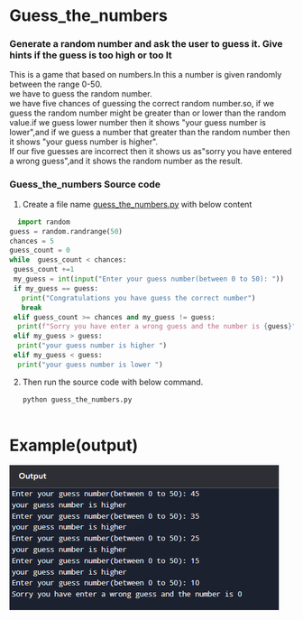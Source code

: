   # Guess_the_numbers
### Generate a random number and ask the user to guess it. Give hints if the guess is too high or too lt  
 This is a game that based on numbers.In this a number is given randomly between the range 0-50.   
 we have to guess the random number.     
 we have five chances of guessing the correct random number.so, if we guess the random number might be  greater than or lower than the random value.if we guess lower number then it shows "your guess number is lower",and if we guess a number that greater than the random number then it shows "your guess number is higher".   
 If our five guesses are incorrect then it shows us as"sorry you have entered a wrong guess",and it shows the random number as the result.
  
  ### Guess_the_numbers Source code
  1. Create a file name [guess_the_numbers.py](./guess_the_numbers.py) with below content
```py
  import random 
guess = random.randrange(50)
chances = 5
guess_count = 0
while  guess_count < chances:
 guess_count +=1
 my_guess = int(input("Enter your guess number(between 0 to 50): "))
 if my_guess == guess:
   print("Congratulations you have guess the correct number")
   break
 elif guess_count >= chances and my_guess != guess:
  print(f"Sorry you have enter a wrong guess and the number is {guess}")
 elif my_guess > guess:
  print("your guess number is higher ")
 elif my_guess < guess:
  print("your guess number is lower ")
  ```
  2. Then run the source code with below command.
     ```py
     python guess_the_numbers.py 
  
     ``` 

  
  
  # Example(output)
![Task 2 Output](./../../images/basic-task_2_results.png)